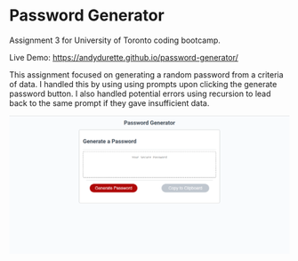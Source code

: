 # Password Generator

Assignment 3 for University of Toronto coding bootcamp.

Live Demo: https://andydurette.github.io/password-generator/

This assignment focused on generating a random password from a criteria of data.
I handled this by using using prompts upon clicking the generate password button.
I also handled potential errors using recursion to lead back to the same prompt if they gave insufficient data.

![markdown-preview-image](assets/images/markdown-preview-image.png)
